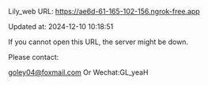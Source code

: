Lily_web URL: https://ae6d-61-165-102-156.ngrok-free.app

Updated at: 2024-12-10 10:18:51

If you cannot open this URL, the server might be down.

Please contact: 

goley04@foxmail.com Or Wechat:GL_yeaH